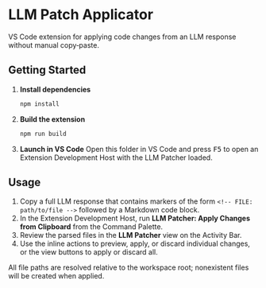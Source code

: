 # LLM Patch Applicator

VS Code extension for applying code changes from an LLM response without manual copy‑paste.

## Getting Started

1. **Install dependencies**
   ```bash
   npm install
   ```
2. **Build the extension**
   ```bash
   npm run build
   ```
3. **Launch in VS Code**
   Open this folder in VS Code and press <kbd>F5</kbd> to open an Extension Development Host with the LLM Patcher loaded.

## Usage

1. Copy a full LLM response that contains markers of the form `<!-- FILE: path/to/file -->` followed by a Markdown code block.
2. In the Extension Development Host, run **LLM Patcher: Apply Changes from Clipboard** from the Command Palette.
3. Review the parsed files in the **LLM Patcher** view on the Activity Bar.
4. Use the inline actions to preview, apply, or discard individual changes, or the view buttons to apply or discard all.

All file paths are resolved relative to the workspace root; nonexistent files will be created when applied.

